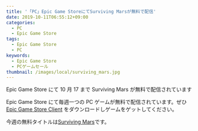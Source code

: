 ```yaml
---
title: '「PC」Epic Game StoreにてSurviving Marsが無料で配信'
date: 2019-10-11T06:55:12+09:00
categories:
  - PC
  - Epic Game Store
tags:
  - Epic Game Store
  - PC
keywords:
  - Epic Game Store
  - PCゲームセール
thumbnail: /images/local/surviving_mars.jpg
---
```


Epic Game Store にて 10 月 17 まで Surviving Mars が無料で配信されています

<!--more-->


Epic Game Store にて毎週一つの PC ゲームが無料で配信されています。ぜひ [Epic Game Store Client](https://www.epicgames.com/store/ja/) をダウンロードしゲームをゲットしてください。

今週の無料タイトルは[Surviving Mars](https://www.epicgames.com/store/ja/product/surviving-mars/home)です。
